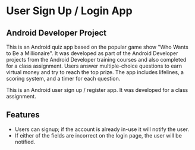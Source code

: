 # User Sign Up / Login App
## Android Developer Project 

This is an Android quiz app based on the popular game show "Who Wants to Be a Millionaire". 
It was developed as part of the Android Developer projects from the Android Developer training courses
and also completed for a class assignment. Users answer multiple-choice questions to earn virtual money 
and try to reach the top prize. The app includes lifelines, a scoring system, and a timer for each question.

This is an Android user sign up / register app. It was developed for a class assignment. 

## Features 
- Users can signup; if the account is already in-use it will notify the user.
- If either of the fields are incorrect on the login page, the user will be notified.

